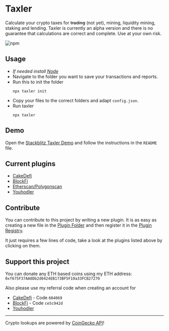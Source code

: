 # Taxler
Calculate your crypto taxes for ~~trading~~ (not yet), mining, liquidity mining, staking and lending. Taxler is currently an alpha version and there is no guarantee that calculations are correct and complete. Use at your own risk.

![npm](https://img.shields.io/npm/v/taxler)

## Usage

- _If needed install [Node](https://nodejs.org/en/)_
- Navigate to the folder you want to save your transactions and reports.
- Run this to init the folder
  ```node
  npx taxler init
  ```
- Copy your files to the correct folders and adapt `config.json`.
- Run taxler
  ```node
  npx taxler
  ```

## Demo

Open the [Stackblitz Taxler Demo](https://stackblitz.com/edit/taxler-demo-1-0-4?devtoolsheight=33&file=README.md) and follow the instructions in the `README` file.

## Current plugins

- [CakeDefi](./src/plugins/cakedefi.ts)
- [BlockFi](./src/plugins/blockfi.ts)
- [Etherscan/Polygonscan](./src/plugins/etherscan.ts)
- [Youhodler](./src/plugins/youhodler.ts)

## Contribute

You can contribute to this project by writing a new plugin.
It is as easy as creating a new file in the [Plugin Folder](./src/plugins) and then register it in the [Plugin Registry](./src/plugins/plugin-registry.ts).

It just requires a few lines of code, take a look at the plugins listed above by clicking on them.

## Support this project

You can donate any ETH based coins using my ETH address: `0xf675F37AA8Db2d0424EB173BF5F10a33FCB27270`

Also please use my referral code when creating an account for
- [CakeDefi](https://app.cakedefi.com/?ref=604069) - Code `604069`
- [BlockFi](https://blockfi.com/?ref=ce5c942d) - Code `ce5c942d`
- [Youhodler](https://track.youhodler.com/click?pid=875&offer_id=2&sub2=github)


---
Crypto lookups are powered by [CoinGecko API](https://www.coingecko.com/en/api)!